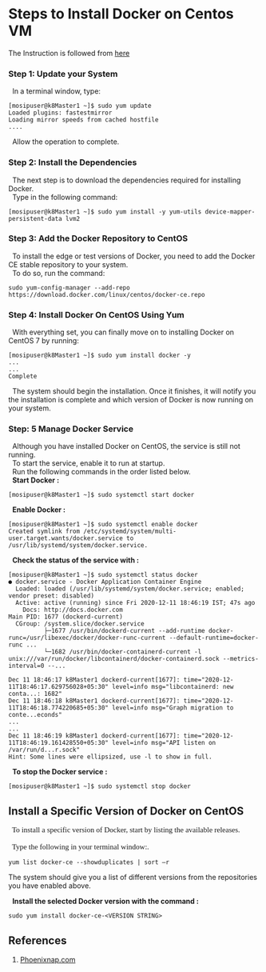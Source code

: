 # Steps to Install Docker on Centos VM 

The Instruction is followed from [here](https://phoenixnap.com/kb/how-to-install-docker-centos-7)

### Step 1: Update your System 

&nbsp; In a terminal window, type: 
   
```
[mosipuser@k8Master1 ~]$ sudo yum update
Loaded plugins: fastestmirror
Loading mirror speeds from cached hostfile
....
```
&nbsp; Allow the operation to complete.


### Step 2:  Install the Dependencies

&nbsp; The next step is to download the dependencies required for installing Docker.<br >&nbsp; Type in the following command:

    
```
[mosipuser@k8Master1 ~]$ sudo yum install -y yum-utils device-mapper-persistent-data lvm2
```

### Step 3:  Add the Docker Repository to CentOS

&nbsp; To install the edge or test versions of Docker, you need to add the Docker CE stable repository to your system.<br>
&nbsp; To do so, run the command: 
 
 ```
 sudo yum-config-manager --add-repo https://download.docker.com/linux/centos/docker-ce.repo
 ```
 
### Step 4: Install Docker On CentOS Using Yum
 
&nbsp; With everything set, you can finally move on to installing Docker on CentOS 7 by running:

```
[mosipuser@k8Master1 ~]$ sudo yum install docker -y
...
...
Complete
```

&nbsp; The system should begin the installation. Once it finishes, it will notify you the installation is complete and which version of Docker is now running on your system.

### Step: 5 Manage Docker Service

&nbsp; Although you have installed Docker on CentOS, the service is still not running.<br>
&nbsp; To start the service, enable it to run at startup.<br>
&nbsp; Run the following commands in the order listed below.<br>
&nbsp; **Start Docker :**

 ```
 [mosipuser@k8Master1 ~]$ sudo systemctl start docker
 ```
 
&nbsp; **Enable Docker :**
 
 ```
 [mosipuser@k8Master1 ~]$ sudo systemctl enable docker
 Created symlink from /etc/systemd/system/multi-user.target.wants/docker.service to /usr/lib/systemd/system/docker.service.
 ```
 
&nbsp; **Check the status of the service with :**
 
 ```
[mosipuser@k8Master1 ~]$ sudo systemctl status docker
● docker.service - Docker Application Container Engine
   Loaded: loaded (/usr/lib/systemd/system/docker.service; enabled; vendor preset: disabled)
   Active: active (running) since Fri 2020-12-11 18:46:19 IST; 47s ago
     Docs: http://docs.docker.com
 Main PID: 1677 (dockerd-current)
   CGroup: /system.slice/docker.service
           ├─1677 /usr/bin/dockerd-current --add-runtime docker-runc=/usr/libexec/docker/docker-runc-current --default-runtime=docker-runc ...
           └─1682 /usr/bin/docker-containerd-current -l unix:///var/run/docker/libcontainerd/docker-containerd.sock --metrics-interval=0 --...

Dec 11 18:46:17 k8Master1 dockerd-current[1677]: time="2020-12-11T18:46:17.629756028+05:30" level=info msg="libcontainerd: new conta...: 1682"
Dec 11 18:46:18 k8Master1 dockerd-current[1677]: time="2020-12-11T18:46:18.774220685+05:30" level=info msg="Graph migration to conte...econds"
...
...
Dec 11 18:46:19 k8Master1 dockerd-current[1677]: time="2020-12-11T18:46:19.161428550+05:30" level=info msg="API listen on /var/run/d...r.sock"
Hint: Some lines were ellipsized, use -l to show in full.
 ```
 
&nbsp; **To stop the Docker service :**
 
 ```
[mosipuser@k8Master1 ~]$ sudo systemctl stop docker
```


## Install a Specific Version of Docker on CentOS

 <pre style="font-family:helvitica;font-size:15px">&nbsp; To install a specific version of Docker, start by listing the available releases.<br>
&nbsp; Type the following in your terminal window:.
</pre>

```
yum list docker-ce --showduplicates | sort –r
```

The system should give you a list of different versions from the repositories you have enabled above.

&nbsp; **Install the selected Docker version with the command :**

```
sudo yum install docker-ce-<VERSION STRING>
```

## References 

1. [Phoenixnap.com](https://phoenixnap.com/kb/how-to-install-docker-centos-7)